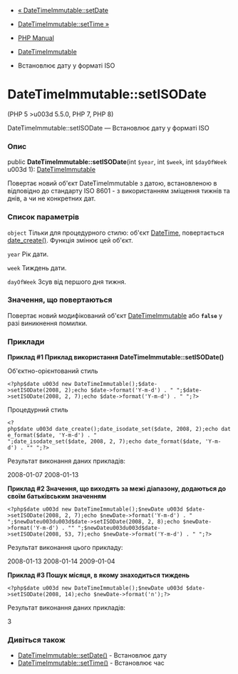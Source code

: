 - [« DateTimeImmutable::setDate](datetimeimmutable.setdate.md)
- [DateTimeImmutable::setTime »](datetimeimmutable.settime.md)

- [PHP Manual](index.md)
- [DateTimeImmutable](class.datetimeimmutable.md)
- Встановлює дату у форматі ISO

# DateTimeImmutable::setISODate

(PHP 5 \>u003d 5.5.0, PHP 7, PHP 8)

DateTimeImmutable::setISODate — Встановлює дату у форматі ISO

### Опис

public **DateTimeImmutable::setISODate**(int `$year`, int `$week`, int
`$dayOfWeek` u003d 1): [DateTimeImmutable](class.datetimeimmutable.md)

Повертає новий об'єкт DateTimeImmutable з датою, встановленою в
відповідно до стандарту ISO 8601 - з використанням зміщення тижнів та
днів, а чи не конкретних дат.

### Список параметрів

`object`
Тільки для процедурного стилю: об'єкт [DateTime](class.datetime.md),
повертається [date_create()](function.date-create.md). Функція
змінює цей об'єкт.

`year`
Рік дати.

`week`
Тиждень дати.

`dayOfWeek`
Зсув від першого дня тижня.

### Значення, що повертаються

Повертає новий модифікований об'єкт
[DateTimeImmutable](class.datetimeimmutable.md) або **`false`**
у разі виникнення помилки.

### Приклади

**Приклад #1 Приклад використання **DateTimeImmutable::setISODate()****

Об'єктно-орієнтований стиль

` <?php$date u003d new DateTimeImmutable();$date->setISODate(2008, 2);echo $date->format('Y-m-d') . "
";$date->setISODate(2008, 2, 7);echo $date->format('Y-m-d') . "
";?> `

Процедурний стиль

` <?php$date u003d date_create();date_isodate_set($date, 2008, 2);echo date_format($date, 'Y-m-d') . "
";date_isodate_set($date, 2008, 2, 7);echo date_format($date, 'Y-m-d') . ""
";?> `

Результат виконання даних прикладів:

2008-01-07
2008-01-13

**Приклад #2 Значення, що виходять за межі діапазону, додаються до
своїм батьківським значенням**

` <?php$date u003d new DateTimeImmutable();$newDate u003d $date->setISODate(2008, 2, 7);echo $newDate->format('Y-m-d') . "
";$newDateu003du003d$date->setISODate(2008, 2, 8);echo $newDate->format('Y-m-d') . ""
";$newDateu003du003d$date->setISODate(2008, 53, 7);echo $newDate->format('Y-m-d') . "
";?> `

Результат виконання цього прикладу:

2008-01-13
2008-01-14
2009-01-04

**Приклад #3 Пошук місяця, в якому знаходиться тиждень**

` <?php$date u003d new DateTimeImmutable();$newDate u003d $date->setISODate(2008, 14);echo $newDate->format('n');?> `

Результат виконання даних прикладів:

3

### Дивіться також

- [DateTimeImmutable::setDate()](datetimeimmutable.setdate.md) -
Встановлює дату
- [DateTimeImmutable::setTime()](datetimeimmutable.settime.md) -
Встановлює час
